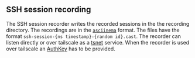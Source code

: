 ## SSH session recording

The SSH session recorder writes the recorded sessions in the the recording directory. The recordings are in the [`asciinema`](https://asciinema.org/) format. The files have the format `ssh-session-{ns timestamp}-{random id}.cast`.
The recorder can listen directly or over tailscale as a [tsnet](https://tailscale.com/blog/tsnet-virtual-private-services) service.
When the recorder is used over tailscale an [AuthKey](https://tailscale.com/kb/1085/auth-keys) has to be provided.

